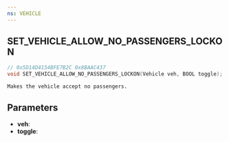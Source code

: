 ```yaml
---
ns: VEHICLE
---
```

## SET_VEHICLE_ALLOW_NO_PASSENGERS_LOCKON

```c
// 0x5D14D4154BFE7B2C 0x8BAAC437
void SET_VEHICLE_ALLOW_NO_PASSENGERS_LOCKON(Vehicle veh, BOOL toggle);
```

```
Makes the vehicle accept no passengers.  
```

## Parameters
* **veh**: 
* **toggle**: 


